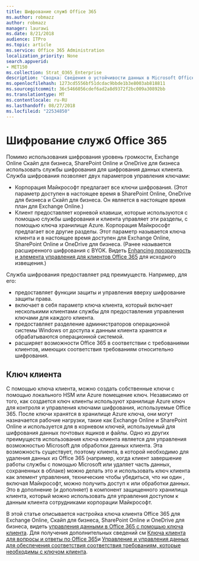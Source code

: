 ```yaml
---
title: Шифрование служб Office 365
ms.author: robmazz
author: robmazz
manager: laurawi
ms.date: 8/21/2018
audience: ITPro
ms.topic: article
ms.service: Office 365 Administration
localization_priority: None
search.appverid:
- MET150
ms.collection: Strat_O365_Enterprise
description: 'Сводка: Сведения о устойчивости данных в Microsoft Office 365.'
ms.openlocfilehash: 1273cd5556bf51dcdac9bbde1b3e8003ab818811
ms.sourcegitcommit: 36c5466056cdef6ad2a8d9372f2bc009a30892bb
ms.translationtype: MT
ms.contentlocale: ru-RU
ms.lasthandoff: 08/27/2018
ms.locfileid: "22534850"
---
```

# <a name="office-365-service-encryption"></a>Шифрование служб Office 365

Помимо использования шифрования уровень громкости, Exchange Online Скайп для бизнеса, SharePoint Online и OneDrive для бизнеса использовать службы шифрования для шифрования данных клиента. Служба шифрования позволяет двух параметров управления ключами:
- Корпорация Майкрософт предлагает все ключи шифрования. (Этот параметр доступен в настоящее время в SharePoint Online, OneDrive для бизнеса и Скайп для бизнеса. Он является в настоящее время план для Exchange Online.)
- Клиент предоставляет корневой клавиши, которые используются с помощью службы шифрования и клиента управляет эти разделы, с помощью ключа хранилище Azure. Корпорация Майкрософт предлагает все другие разделы. Этот параметр называется ключа клиента и в настоящее время доступен для Exchange Online, SharePoint Online и OneDrive для бизнеса. (Ранее называется расширенного шифрования с BYOK. Видеть [Enhancing прозрачность и элемента управления для клиентов Office 365](http://blogs.office.com/2015/04/21/enhancing-transparency-and-control-for-office-365-customers/) для исходного извещения.)

Служба шифрования предоставляет ряд преимуществ. Например, для его:
- предоставляет функции защиты и управления вверху шифрование защиты права.
- включает в себя параметр ключа клиента, который включает несколькими клиентами службы для предоставления управления ключами для каждого клиента.
- предоставляет разделение администраторов операционной системы Windows от доступа к данным клиента хранятся и обрабатываются операционной системой.
- расширяет возможности Office 365 в соответствии с требованиями клиентов, имеющих соответствия требованиям относительно шифрования.

## <a name="customer-key"></a>Ключ клиента
С помощью ключа клиента, можно создать собственные ключи с помощью локального HSM или Azure помещение ключ. Независимо от того, как создается ключ клиенты используют хранилище Azure ключ для контроля и управления ключами шифрования, используемые Office 365. После ключи хранятся в хранилище Azure ключа, они могут назначается рабочие нагрузки, такие как Exchange Online и SharePoint Online и используется для в корневом ключей, используемый для шифрования данных почтовых ящиков и файлы. Одно из других преимуществ использования ключа клиента является для управления возможностью Microsoft для обработки данных клиента. Эта возможность существует, поэтому клиента, в которой необходимо для удаления данных из Office 365 (например, когда клиент завершение работы службы с помощью Microsoft или удаляет часть данных, сохраненных в облаке) можно делать это и использовать ключ клиента как элемент управления, технические чтобы убедиться, что ни один , включая Майкрософт, можно получить доступ к или обработки данных. Это в дополнение (и дополняет) в компонент защищенного хранилища клиента, который можно использовать для управления доступом к данным клиента сотрудниками корпорации Майкрософт.

В этой статье описывается настройка ключа клиента Office 365 для Exchange Online, Скайп для бизнеса, SharePoint Online и OneDrive для бизнеса, видеть [управления данными в Office 365 с помощью ключа клиента](https://support.office.com/article/Controlling-your-data-in-Office-365-using-Customer-Key-f2cd475a-e592-46cf-80a3-1bfb0fa17697). Для получения дополнительных сведений см [Ключа клиента для вопросы и ответы по Office 365](https://support.office.com/article/Customer-Key-for-Office-365-FAQ-41ae293a-bd5c-4083-acd8-e1a2b4329da6)и [Управление и управления данных для обеспечения соответствия соответствия требованиям, которые необходимы с ключом клиента](https://techcommunity.microsoft.com/t5/Microsoft-Ignite-Content-2017/Manage-and-control-your-data-to-help-meet-compliance-needs-with/td-p/117580).
